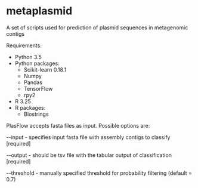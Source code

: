 # metaplasmid
A set of scripts used for prediction of plasmid sequences in metagenomic contigs

Requirements:
- Python 3.5
- Python packages:
  - Scikit-learn 0.18.1 
  - Numpy
  - Pandas
  - TensorFlow
  - rpy2
- R 3.25 
- R packages:
  - Biostrings


PlasFlow accepts fasta files as input. Possible options are:

--input - specifies input  fasta file with assembly contigs to classify [required]

--output - should be tsv file with the tabular output of classification [required]

--threshold - manually specified threshold for probability filtering (default = 0.7)

